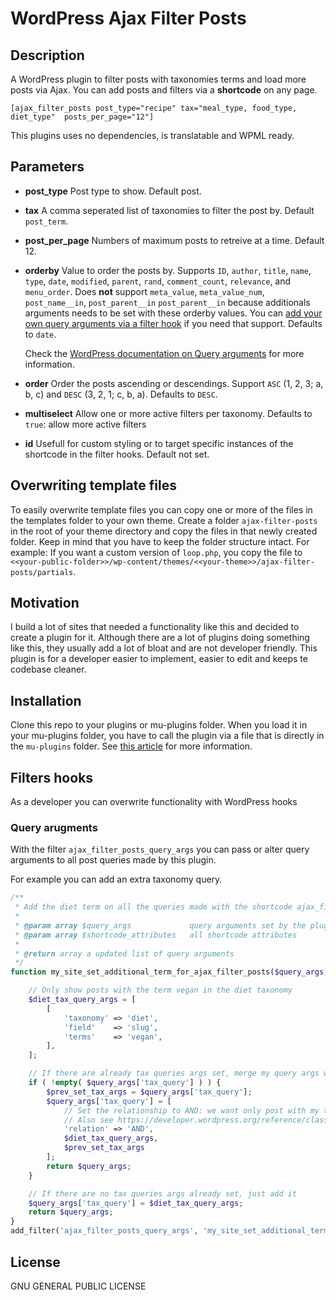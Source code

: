 # WordPress Ajax Filter Posts

## Description

A WordPress plugin to filter posts with taxonomies terms and load more posts via Ajax.
You can add posts and filters via a **shortcode** on any page.

```
[ajax_filter_posts post_type="recipe" tax="meal_type, food_type, diet_type"  posts_per_page="12"]
```

This plugins uses no dependencies, is translatable and WPML ready.

## Parameters

- **post_type**
  Post type to show. Default post.

- **tax**
  A comma seperated list of taxonomies to filter the post by. Default `post_term`.

- **post_per_page**
  Numbers of maximum posts to retreive at a time. Default 12.

- **orderby**
  Value to order the posts by. Supports `ID`, `author`, `title`, `name`, `type`, `date`, `modified`, `parent`, `rand`, `comment_count`, `relevance`, and `menu_order`.
  Does **not** support `meta_value`, `meta_value_num`, `post_name__in`, `post_parent__in` `post_parent__in` because additionals arguments needs to be set with these orderby values. You can [add your own query arguments via a filter hook](#query-arugments) if you need that support. Defaults to `date`.

  Check the [WordPress documentation on Query arguments](https://developer.wordpress.org/reference/classes/wp_query/#order-orderby-parameters) for more information.

- **order**
  Order the posts ascending or descendings. Support `ASC` (1, 2, 3; a, b, c) and `DESC` (3, 2, 1; c, b, a). Defaults to `DESC`.

- **multiselect**
  Allow one or more active filters per taxonomy. Defaults to `true`: allow more active filters

- **id**
  Usefull for custom styling or to target specific instances of the shortcode in the filter hooks. Default not set.

## Overwriting template files

To easily overwrite template files you can copy one or more of the files in the templates folder to your own theme. Create a folder `ajax-filter-posts` in the root of your theme directory and copy the files in that newly created folder. Keep in mind that you have to keep the folder structure intact. For example: If you want a custom version of `loop.php`, you copy the file to `<<your-public-folder>>/wp-content/themes/<<your-theme>>/ajax-filter-posts/partials`.

## Motivation

I build a lot of sites that needed a functionality like this and decided to create a plugin for it. Although there are a lot of plugins doing something like this, they usually add a lot of bloat and are not developer friendly. This plugin is for a developer easier to implement, easier to edit and keeps te codebase cleaner.

## Installation

Clone this repo to your plugins or mu-plugins folder. When you load it in your mu-plugins folder, you have to call the plugin via a file that is directly in the `mu-plugins` folder. See [this article](https://www.sitepoint.com/wordpress-mu-plugins/) for more information.

## Filters hooks
As a developer you can overwrite functionality with WordPress hooks

### Query arugments
With the filter `ajax_filter_posts_query_args` you can pass or alter query arguments to all post queries made by this plugin.

For example you can add an extra taxonomy query.

```php
/**
 * Add the diet term on all the queries made with the shortcode ajax_filter_posts
 *
 * @param array $query_args 			query arguments set by the plugin Ajax Filter posts
 * @param array $shortcode_attributes 	all shortcode attributes
 *
 * @return array a updated list of query arguments
 */
function my_site_set_additional_term_for_ajax_filter_posts($query_args, $shortcode_attributes) {

	// Only show posts with the term vegan in the diet taxonomy
	$diet_tax_query_args = [
		[
			'taxonomy' => 'diet',
			'field'    => 'slug',
			'terms'    => 'vegan',
		],
	];

	// If there are already tax queries args set, merge my query args with the set args
	if ( !empty( $query_args['tax_query'] ) ) {
		$prev_set_tax_args = $query_args['tax_query'];
		$query_args['tax_query'] = [
			// Set the relationship to AND: we want only post with my term and the set terms by the user
      		// Also see https://developer.wordpress.org/reference/classes/wp_query/#taxonomy-parameters
			'relation' => 'AND',
			$diet_tax_query_args,
			$prev_set_tax_args
		];
		return $query_args;
	}

	// If there are no tax queries args already set, just add it
	$query_args['tax_query'] = $diet_tax_query_args;
	return $query_args;
}
add_filter('ajax_filter_posts_query_args', 'my_site_set_additional_term_for_ajax_filter_posts', 10, 2);
```

## License

GNU GENERAL PUBLIC LICENSE
